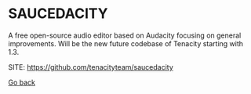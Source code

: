 # SAUCEDACITY
 
 A free open-source audio editor based on Audacity focusing on general 
 improvements. Will be the new future codebase of Tenacity starting 
 with 1.3.
 
 SITE: https://github.com/tenacityteam/saucedacity

 [Go back](https://portable-linux-apps.github.io/apps.html)
